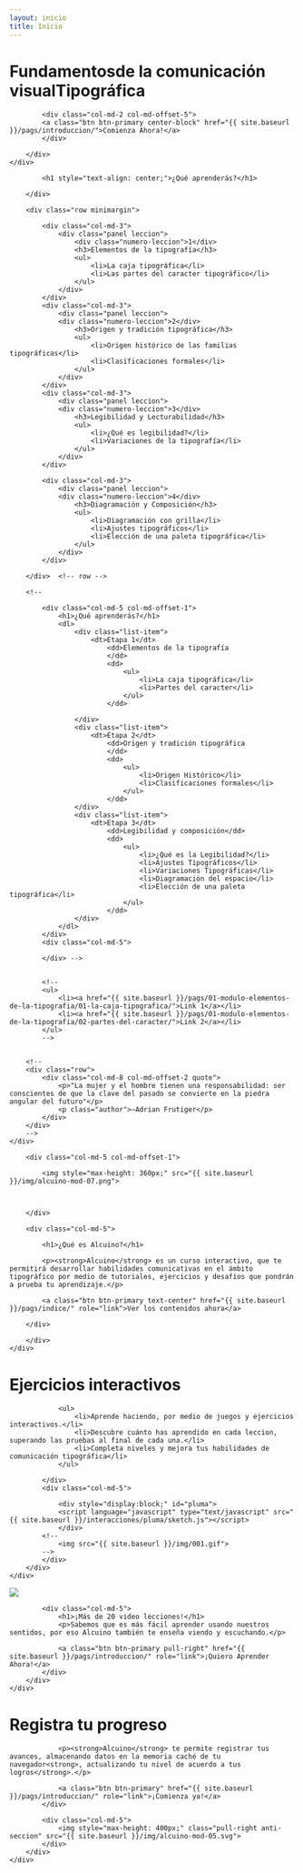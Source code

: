 ```yaml
---
layout: inicio
title: Inicio
---
```



<div class="jumbotron" id="jumboinicio">
	<div class="container">
		<div class="col-md-12">
<!--		<span class="jumbo-back">ALCUINO</span> -->
			<h1>Fundamentos<span class="merri">de la comunicación visual</span>Tipográfica</h1>

			<div class="col-md-2 col-md-offset-5">
			<a class="btn btn-primary center-block" href="{{ site.baseurl }}/pags/introduccion/">Comienza Ahora!</a>
			</div>

		</div>
	</div>
</div>
<div class="seccion dos" id="seccion-1">
	<div class="container">
		<div class="row">

			<h1 style="text-align: center;">¿Qué aprenderás?</h1>

		</div>

		<div class="row minimargin">

			<div class="col-md-3">
				<div class="panel leccion">
					<div class="numero-leccion">1</div>
					<h3>Elementos de la tipografía</h3>
					<ul>
						<li>La caja tipográfica</li>
						<li>Las partes del caracter tipográfico</li>
					</ul>
				</div>
			</div>
			<div class="col-md-3">
				<div class="panel leccion">
				<div class="numero-leccion">2</div>
					<h3>Origen y tradición tipográfica</h3>
					<ul>
						<li>Origen histórico de las familias tipográficas</li>
						<li>Clasificaciones formales</li>
					</ul>
				</div>
			</div>
			<div class="col-md-3">
				<div class="panel leccion">
				<div class="numero-leccion">3</div>
					<h3>Legibilidad y Lecturabilidad</h3>
					<ul>
						<li>¿Qué es legibilidad?</li>
						<li>Variaciones de la tipografía</li>
					</ul>
				</div>
			</div>

			<div class="col-md-3">
				<div class="panel leccion">
				<div class="numero-leccion">4</div>
					<h3>Diagramación y Composición</h3>
					<ul>
						<li>Diagramación con grilla</li>
						<li>Ajustes tipográficos</li>
						<li>Elección de una paleta tipográfica</li>
					</ul>
				</div>
			</div>

		</div>	<!-- row -->

		<!--

			<div class="col-md-5 col-md-offset-1">
				<h1>¿Qué aprenderás?</h1>
				<dl>
					<div class="list-item">
						<dt>Etapa 1</dt>
							<dd>Elementos de la tipografía
							</dd>
							<dd>
								<ul>
									<li>La caja tipográfica</li>
									<li>Partes del caracter</li>
								</ul>
							</dd>

					</div>
					<div class="list-item">
						<dt>Etapa 2</dt>
							<dd>Origen y tradición tipográfica
							</dd>
							<dd>
								<ul>
									<li>Origen Histórico</li>
									<li>Clasificaciones formales</li>
								</ul>
							</dd>
					</div>
					<div class="list-item">
						<dt>Etapa 3</dt>
							<dd>Legibilidad y composición</dd>
							<dd>
								<ul>
									<li>¿Qué es la Legibilidad?</li>
									<li>Ajustes Tipográficos</li>
									<li>Variaciones Tipográficas</li>
									<li>Diagramación del espacio</li>
									<li>Elección de una paleta tipográfica</li>
								</ul>
							</dd>
					</div>
				</dl>
			</div>
			<div class="col-md-5">
				
			</div> -->
			
			
			<!--
			<ul>
				<li><a href="{{ site.baseurl }}/pags/01-modulo-elementos-de-la-tipografia/01-la-caja-tipografica/">Link 1</a></li>
				<li><a href="{{ site.baseurl }}/pags/01-modulo-elementos-de-la-tipografia/02-partes-del-caracter/">Link 2</a></li>
			</ul>
			-->
				
		
		<!--
		<div class="row">
			<div class="col-md-8 col-md-offset-2 quote">
				<p>"La mujer y el hombre tienen una responsabilidad: ser conscientes de que la clave del pasado se convierte en la piedra angular del futuro"</p>
				<p class="author">–Adrian Frutiger</p>
			</div>
		</div>
		-->
	</div>
</div>

<div class="seccion uno" id="seccion-2">
	<div class="container">
		<div class="row">

		<div class="col-md-5 col-md-offset-1">

			<img style="max-height: 360px;" src="{{ site.baseurl }}/img/alcuino-mod-07.png">

			
			
		</div>

		<div class="col-md-5">

			<h1>¿Qué es Alcuino?</h1>

			<p><strong>Alcuino</strong> es un curso interactivo, que te permitirá desarrollar habilidades comunicativas en el ámbito tipográfico por medio de tutoriales, ejercicios y desafíos que pondrán a prueba tu aprendizaje.</p>

			<a class="btn btn-primary text-center" href="{{ site.baseurl }}/pags/indice/" role="link">Ver los contenidos ahora</a>
				
		</div>

		</div>
	</div>
</div>

<div class="seccion dos" id="seccion-3">
	<div class="container">
		<div class="row">
			<div class="col-md-5 col-md-offset-1">
				<h1>Ejercicios interactivos</h1>

				<ul>
					<li>Aprende haciendo, por medio de juegos y ejercicios interactivos.</li>
					<li>Descubre cuánto has aprendido en cada leccion, superando las pruebas al final de cada una.</li>
					<li>Completa niveles y mejora tus habilidades de comunicación tipográfica</li>
				</ul>
				
			</div>
			<div class="col-md-5">

				<div style="display:block;" id="pluma">
				<script language="javascript" type="text/javascript" src="{{ site.baseurl }}/interacciones/pluma/sketch.js"></script>
				</div>
			<!--
				<img src="{{ site.baseurl }}/img/001.gif">	
			-->
			</div>
		</div>
	</div>
</div>

<div class="seccion uno" id="seccion-4">
	<div class="container">
		<div class="row">
			<div class="col-md-5 col-md-offset-1">
				<img src="{{ site.baseurl }}/img/002.gif">
			</div>

			<div class="col-md-5">
				<h1>¡Más de 20 video lecciones!</h1>
				<p>Sabemos que es más fácil aprender usando nuestros sentidos, por eso Alcuino también te enseña viendo y escuchando.</p>

				<a class="btn btn-primary pull-right" href="{{ site.baseurl }}/pags/introduccion/" role="link">¡Quiero Aprender Ahora!</a>
			</div>
		</div>
	</div>
</div>

<div class="seccion dos" id="seccion-5">
	<div class="container">
		<div class="row">
			<div class="col-md-5 col-md-offset-1">
				<h1>Registra tu progreso</h1>

				<p><strong>Alcuino</strong> te permite registrar tus avances, almacenando datos en la memoria caché de tu navegador<strong>, actualizando tu nivel de acuerdo a tus logros</strong>.</p>

				<a class="btn btn-primary" href="{{ site.baseurl }}/pags/introduccion/" role="link">¡Comienza ya!</a>
			</div>

			<div class="col-md-5">
				<img style="max-height: 400px;" class="pull-right anti-seccion" src="{{ site.baseurl }}/img/alcuino-mod-05.svg">
			</div>
		</div>
	</div>
</div>

<!--
<div class="seccion uno" id="seccion-2">
	<div class="container">
		<h2>¿Qué aprenderás?</h2>
		<div class="row">
			<div class="col-md-8">
				<p>Este curso se divide en tres módulos, de dificultad ascendente. En cada uno de ellos encontrarás diferentes lecciones de las cuales se desprenden conocimientos que te ayudarán a comprender desde cómo se conforman, hasta cómo se aplican e interactúan entre ellas las diferentes familias tipográficas.</p>
				<p></p>
			</div>
		</div>
	</div>
</div> -->
